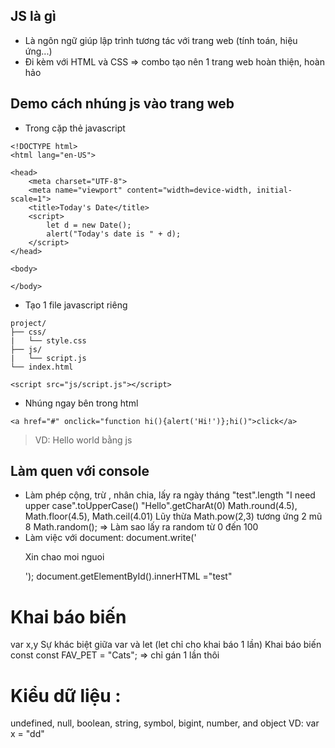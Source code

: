 ## JS là gì

- Là ngôn ngữ giúp lập trình tương tác với trang web (tính toán, hiệu ứng...)
- Đi kèm với HTML và CSS => combo tạo nên 1 trang web hoàn thiện, hoàn hảo

## Demo cách nhúng js vào trang web

- Trong cặp thẻ javascript

```
<!DOCTYPE html>
<html lang="en-US">

<head>
    <meta charset="UTF-8">
    <meta name="viewport" content="width=device-width, initial-scale=1">
    <title>Today's Date</title>
    <script>
        let d = new Date();
        alert("Today's date is " + d);
    </script>
</head>

<body>

</body>
```

- Tạo 1 file javascript riêng

```
project/
├── css/
|   └── style.css
├── js/
|   └── script.js
└── index.html
```

```
<script src="js/script.js"></script>
````

- Nhúng ngay bên trong html

```
<a href="#" onclick="function hi(){alert('Hi!')};hi()">click</a>
```

> VD: Hello world bằng js

## Làm quen với console

- Làm phép cộng, trừ , nhân chia, lấy ra ngày tháng
  "test".length
  "I need upper case".toUpperCase()
  "Hello".getCharAt(0)
  Math.round(4.5), Math.floor(4.5), Math.ceil(4.01)
  Lũy thừa Math.pow(2,3) tương ứng 2 mũ 8
  Math.random(); => Làm sao lấy ra random từ 0 đến 100
- Làm việc với document:
  document.write('<p>Xin chao moi nguoi</p>');
  document.getElementById().innerHTML ="test"
# Khai báo biến
var x,y
Sự khác biệt giữa var và let (let chỉ cho khai báo 1 lần)
Khai báo biến const const FAV_PET = "Cats"; => chỉ gán 1 lần thôi

# Kiểu dữ liệu :
undefined, null, boolean, string, symbol, bigint, number, and object
VD: var x = "dd"


  
